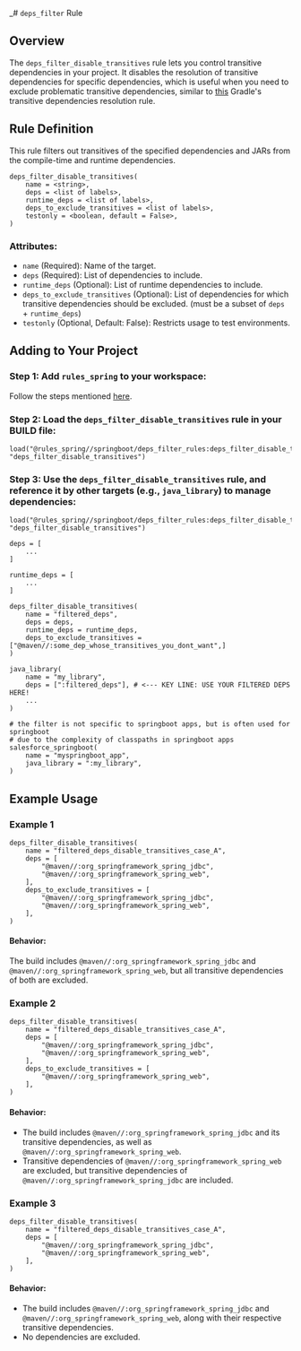 _# `deps_filter` Rule
## Overview
The `deps_filter_disable_transitives` rule lets you control transitive dependencies in your project. It disables the 
resolution of transitive dependencies for specific dependencies, which is useful when you need to exclude 
problematic transitive dependencies, similar to [this](https://docs.gradle.org/current/userguide/resolution_rules.html#sec:disabling-resolution-transitive-dependencies) Gradle's transitive dependencies resolution rule.


## Rule Definition
This rule filters out transitives of the specified dependencies and JARs
from the compile-time and runtime dependencies.

```
deps_filter_disable_transitives(
    name = <string>,
    deps = <list of labels>,
    runtime_deps = <list of labels>,
    deps_to_exclude_transitives = <list of labels>,
    testonly = <boolean, default = False>,
)
```

### Attributes:
- `name` (Required): Name of the target.
- `deps` (Required): List of dependencies to include.
- `runtime_deps` (Optional): List of runtime dependencies to include.
- `deps_to_exclude_transitives` (Optional): List of dependencies for which transitive dependencies should be 
  excluded. (must be a subset of `deps` + `runtime_deps`)
- `testonly` (Optional, Default: False): Restricts usage to test environments.


## Adding to Your Project
### Step 1: Add `rules_spring` to your workspace:
Follow the steps mentioned [here](../../README.md#loading-the-spring-rules-in-your-workspace). 

### Step 2: Load the `deps_filter_disable_transitives` rule in your BUILD file:
```
load("@rules_spring//springboot/deps_filter_rules:deps_filter_disable_transitives.bzl", "deps_filter_disable_transitives")
```

### Step 3: Use the `deps_filter_disable_transitives` rule, and reference it by other targets (e.g., `java_library`) to manage dependencies:
```
load("@rules_spring//springboot/deps_filter_rules:deps_filter_disable_transitives.bzl", "deps_filter_disable_transitives")

deps = [
    ...
]

runtime_deps = [
    ...
]

deps_filter_disable_transitives(
    name = "filtered_deps",
    deps = deps,
    runtime_deps = runtime_deps,
    deps_to_exclude_transitives = ["@maven//:some_dep_whose_transitives_you_dont_want",]
)

java_library(
    name = "my_library",
    deps = [":filtered_deps"], # <--- KEY LINE: USE YOUR FILTERED DEPS HERE!
    ...
)

# the filter is not specific to springboot apps, but is often used for springboot
# due to the complexity of classpaths in springboot apps
salesforce_springboot(
    name = "myspringboot_app",
    java_library = ":my_library",
)
```

## Example Usage
### Example 1
```
deps_filter_disable_transitives(
    name = "filtered_deps_disable_transitives_case_A",
    deps = [
        "@maven//:org_springframework_spring_jdbc",
        "@maven//:org_springframework_spring_web",
    ],
    deps_to_exclude_transitives = [
        "@maven//:org_springframework_spring_jdbc",
        "@maven//:org_springframework_spring_web",
    ],
)
```
#### Behavior:
The build includes `@maven//:org_springframework_spring_jdbc` and `@maven//:org_springframework_spring_web`, but all transitive dependencies of both are excluded.

### Example 2
```
deps_filter_disable_transitives(
    name = "filtered_deps_disable_transitives_case_A",
    deps = [
        "@maven//:org_springframework_spring_jdbc",
        "@maven//:org_springframework_spring_web",
    ],
    deps_to_exclude_transitives = [
        "@maven//:org_springframework_spring_web",
    ],
)
```
#### Behavior:
- The build includes `@maven//:org_springframework_spring_jdbc` and its transitive dependencies, as well as `@maven//:org_springframework_spring_web`.
- Transitive dependencies of `@maven//:org_springframework_spring_web` are excluded, but transitive dependencies of 
  `@maven//:org_springframework_spring_jdbc` are included.

### Example 3
```
deps_filter_disable_transitives(
    name = "filtered_deps_disable_transitives_case_A",
    deps = [
        "@maven//:org_springframework_spring_jdbc",
        "@maven//:org_springframework_spring_web",
    ],
)
```
#### Behavior:
- The build includes `@maven//:org_springframework_spring_jdbc` and `@maven//:org_springframework_spring_web`, along with their respective transitive dependencies.
- No dependencies are excluded.
